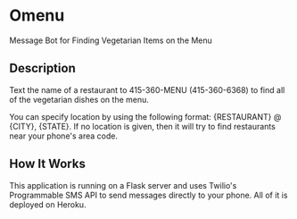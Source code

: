 # Omenu

Message Bot for Finding Vegetarian Items on the Menu

## Description

Text the name of a restaurant to 415-360-MENU (415-360-6368) to find all of the vegetarian dishes on the menu.

You can specify location by using the following format: {RESTAURANT} @ {CITY}, {STATE}. If no location is given, then it will try to find restaurants near your phone's area code.

## How It Works

This application is running on a Flask server and uses Twilio's Programmable SMS API to send messages directly to your phone. All of it is deployed on Heroku.